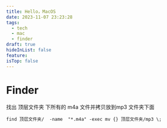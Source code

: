 ```yaml
---
title: Hello，MacOS
date: 2023-11-07 23:23:28
tags:
  - tech
  - mac
  - finder
draft: true
hideInList: false
feature: 
isTop: false
---
```


 # Finder

找出 顶层文件夹 下所有的 m4a 文件并拷贝放到mp3 文件夹下面
```
find 顶层文件夹/  -name  "*.m4a" -exec mv {} 顶层文件夹/mp3 \;
```

<!--more-->